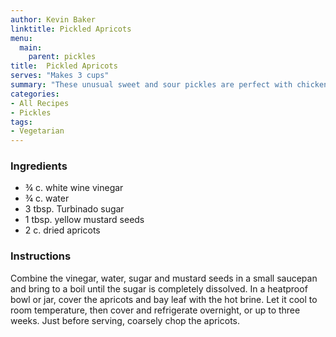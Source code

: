 ```yaml
---
author: Kevin Baker
linktitle: Pickled Apricots
menu:
  main:
    parent: pickles
title:  Pickled Apricots
serves: "Makes 3 cups"
summary: "These unusual sweet and sour pickles are perfect with chicken liver pate or a charcuterie platter. They take minutes to make, and can be made days in advance."
categories:
- All Recipes
- Pickles
tags: 
- Vegetarian
---
```


### Ingredients

<div class="ingredient-list"> 

* ¾ c. white wine vinegar
* ¾ c. water
* 3 tbsp. Turbinado sugar
* 1 tbsp. yellow mustard seeds
* 2 c. dried apricots 

</div>

### Instructions
Combine the vinegar, water, sugar and mustard seeds in a small saucepan and bring to a boil until the sugar is completely dissolved. In a heatproof bowl or jar, cover the apricots and bay leaf with the hot brine. Let it cool to room temperature, then cover and refrigerate overnight, or up to three weeks. Just before serving, coarsely chop the apricots.
